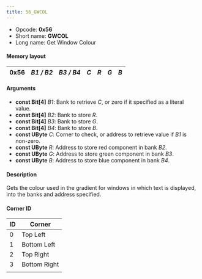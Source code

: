 ```yaml
---
title: 56_GWCOL
---
```


-   Opcode: **0x56**
-   Short name: **GWCOL**
-   Long name: Get Window Colour

#### Memory layout

| 0x56 | *B1 / B2* | *B3 / B4* | *C* | *R* | *G* | *B* |
|------|-----------|-----------|-----|-----|-----|-----|

#### Arguments

-   **const Bit\[4\]** *B1*: Bank to retrieve *C*, or zero if it specified as a literal value.
-   **const Bit\[4\]** *B2*: Bank to store *R*.
-   **const Bit\[4\]** *B3*: Bank to store *G*.
-   **const Bit\[4\]** *B4*: Bank to store *B*.
-   **const UByte** *C*: Corner to check, or address to retrieve value if *B1* is non-zero.
-   **const UByte** *R*: Address to store red component in bank *B2*.
-   **const UByte** *G*: Address to store green component in bank *B3*.
-   **const UByte** *B*: Address to store blue component in bank *B4*.

#### Description

Gets the colour used in the gradient for windows in which text is displayed, into the banks and address specified.

#### Corner ID

| ID  | Corner       |
|-----|--------------|
| 0   | Top Left     |
| 1   | Bottom Left  |
| 2   | Top Right    |
| 3   | Bottom Right |
|     |              |
